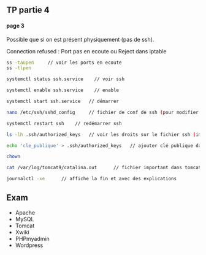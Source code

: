 
## TP partie 4

#### page 3

Possible que si on est présent physiquement (pas de ssh).

Connection refused : Port pas en ecoute ou Reject dans iptable

```bash
ss -taupen     // voir les ports en ecoute
ss -tlpen    

systemctl status ssh.service    // voir ssh

systemctl enable ssh.service    // enable

systemctl start ssh.service   // démarrer

nano /etc/ssh/sshd_config     // fichier de conf de ssh (pour modifier le port par exemple ou activer authentification par mdp)

systemctl restart ssh    // redémarrer ssh

ls -lh .ssh/authorized_keys   // voir les droits sur le fichier ssh (important)

echo 'cle_publique' > .ssh/authorized_keys   // ajouter clé publique dans les clé autorisées

chown

cat /var/log/tomcat9/catalina.out      // fichier important dans tomcat

journalctl -xe      // affiche la fin et avec des explications

```

## Exam

- Apache
- MySQL
- Tomcat
- Xwiki
- PHPmyadmin
- Wordpress